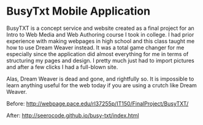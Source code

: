 # BusyTxt Mobile Application

BusyTXT is a concept service and website created as a final project for an Intro to Web Media and Web Authoring course I took in college. I had prior experience with making webpages in high school and this class taught me how to use Dream Weaver instead. It was a total game changer for me especially since the application did almost everything for me in terms of structuring my pages and design. I pretty much just had to import pictures and after a few clicks I had a full-blown site.

Alas, Dream Weaver is dead and gone, and rightfully so. It is impossible to learn anything useful for the web today if you are using a crutch like Dream Weaver. 

Before: http://webpage.pace.edu/rl37255p/IT150/FinalProject/BusyTXT/

After: http://seerocode.github.io/busy-txt/index.html
